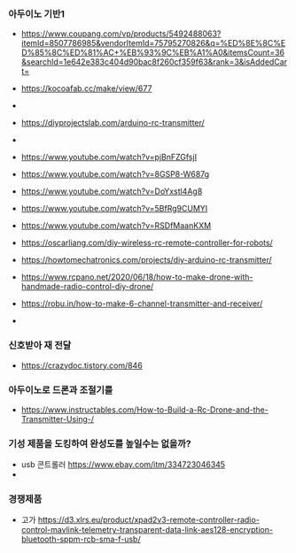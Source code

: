 


### 아두이노 기반1
- https://www.coupang.com/vp/products/5492488063?itemId=8507786985&vendorItemId=75795270826&q=%ED%8E%8C%ED%85%8C%ED%81%AC+%EB%93%9C%EB%A1%A0&itemsCount=36&searchId=1e642e383c404d90bac8f260cf359f63&rank=3&isAddedCart=
- https://kocoafab.cc/make/view/677
- 


- https://diyprojectslab.com/arduino-rc-transmitter/
- 
- https://www.youtube.com/watch?v=pjBnFZGfsjI
- https://www.youtube.com/watch?v=8GSP8-W687g
- https://www.youtube.com/watch?v=DoYxstl4Ag8
- https://www.youtube.com/watch?v=5BfRg9CUMYI
- https://www.youtube.com/watch?v=RSDfMaanKXM
- https://oscarliang.com/diy-wireless-rc-remote-controller-for-robots/
- https://howtomechatronics.com/projects/diy-arduino-rc-transmitter/
- https://www.rcpano.net/2020/06/18/how-to-make-drone-with-handmade-radio-control-diy-drone/
- https://robu.in/how-to-make-6-channel-transmitter-and-receiver/
- 


### 신호받아 재 전달
- https://crazydoc.tistory.com/846



### 아두이노로 드론과 조절기를
- https://www.instructables.com/How-to-Build-a-Rc-Drone-and-the-Transmitter-Using-/


### 기성 제품을 도킹하여 완성도를 높일수는 없을까?
- usb 콘트롤러 https://www.ebay.com/itm/334723046345
- 



### 경쟁제품
- 고가 https://d3.xlrs.eu/product/xpad2v3-remote-controller-radio-control-mavlink-telemetry-transparent-data-link-aes128-encryption-bluetooth-sppm-rcb-sma-f-usb/

